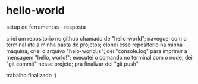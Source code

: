 # hello-world
setup de ferramentas - resposta

criei um repositorio no github chamado de "hello-world"; naveguei com o terminal ate a minha pasta de projetos; clonei esse repositorio na minha maquina; criei o arquivo "helo-world.js"; dei "console.log" para imprimir a mensagem "hello, world!"; executei o comando no terminal com o node; dei "git commit" nesse projeto; pra finalizar dei "git push"

trabalho finalizado :) 